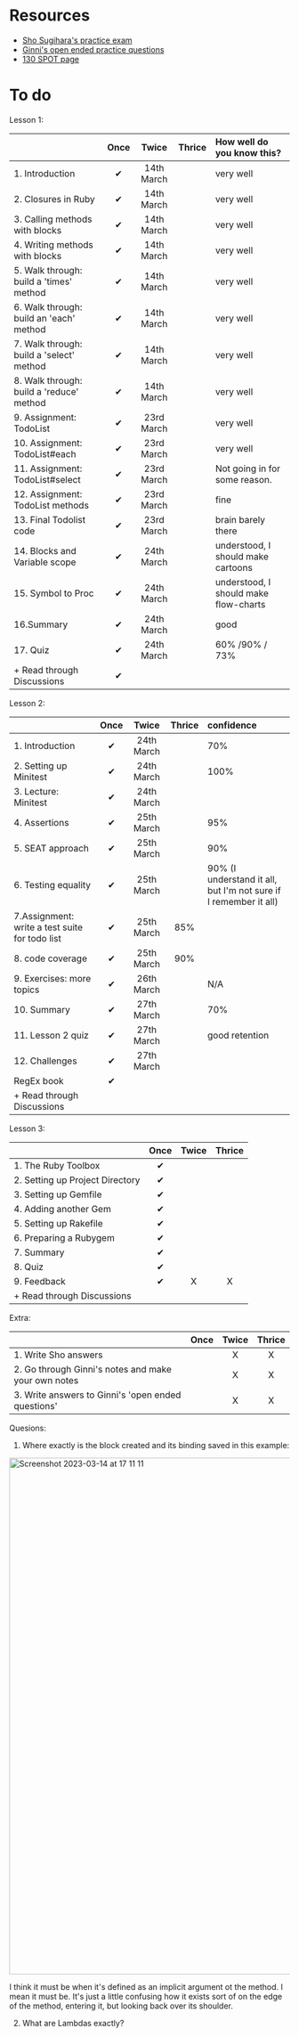 # Resources
- [Sho Sugihara's practice exam](https://github.com/W-Sho-Sugihara/RB139/blob/154a5266422be74bb45d3f07805f8a4614fbff98/study_questions.md)
- [Ginni's open ended practice questions](https://github.com/SandyRodger/rb130_139/blob/main/study_guide/practice_questions.md)
- [130 SPOT page](https://fine-ocean-68c.notion.site/RB130-f6bd27b56d7d47f3a061355d5115d954?p=71431f12acba4489ab22d98a3c6a5c6d&pm=s)

# To do

Lesson 1:

|  | Once | Twice | Thrice | How well do you know this?
| :--- | :---: | :---: | :---: | :--- 
|1. Introduction|✔|14th March||very well
|2. Closures in Ruby|✔|14th March||very well
|3.  Calling methods with blocks|✔|14th March||very well
|4.  Writing methods with blocks|✔|14th March||very well
|5.  Walk through: build a 'times' method|✔|14th March ||very well
|6. Walk through: build an 'each' method |✔|14th March ||very well
|7.  Walk through: build a 'select' method|✔|14th March ||very well
|8.  Walk through: build a 'reduce' method |✔|14th March ||very well
|9.  Assignment: TodoList |✔|23rd March||very well
|10. Assignment: TodoList#each |✔|23rd March||very well
|11. Assignment: TodoList#select |✔|23rd March||Not going in for some reason.
|12. Assignment: TodoList methods |✔|23rd March||fine
|13.  Final Todolist code |✔|23rd March||brain barely there
| 14. Blocks and Variable scope|✔|24th March||understood, I should make cartoons
| 15.  Symbol to Proc |✔|24th March||understood, I should make flow-charts
| 16.Summary |✔|24th March||good
| 17.  Quiz |✔|24th March||60% /90% / 73%
| + Read through Discussions |✔



Lesson 2:

|  | Once | Twice | Thrice | confidence|
| :--- | :---: | :---: | :---: | :--- |
|1. Introduction|       ✔     |     24th March       |    | 70% 
|2. Setting up Minitest|       ✔     |     24th March  |    | 100% 
|3. Lecture: Minitest|       ✔     |        24th March       |    |
|4.  Assertions|       ✔     |     25th March       |  |  95% 
|5. SEAT approach |       ✔     |   25th March           |   | 90% 
|6. Testing equality|       ✔     |       25th March        |    | 90% (I understand it all, but I'm not sure if I remember it all)
|7.Assignment: write a test suite for todo list|       ✔     |      25th March        |   85% |
|8. code coverage |       ✔     |    25th March        |  90%  |
|9. Exercises: more topics|       ✔     |     26th March      |    | N/A
|10. Summary|       ✔     |     27th March        |    | 70%
|11. Lesson 2 quiz|       ✔     |     27th March       |    | good retention
| 12.  Challenges |       ✔     |     27th March     |    |
| RegEx book |       ✔     |         |    |
| + Read through Discussions |            |          |    |


Lesson 3:

|  | Once | Twice | Thrice |
| :--- | :---: | :---: | :---: |
|1. The Ruby Toolbox|       ✔     |            |    |
|2. Setting up Project Directory|       ✔     |            |    |
|3. Setting up Gemfile|       ✔     |            |    |
|4.  Adding another Gem|       ✔     |            |    |
|5. Setting up Rakefile |       ✔     |            |    |
|6. Preparing a Rubygem|       ✔     |            |    |
|7. Summary|       ✔     |            |    |
|8. Quiz|       ✔     |            |    |
|9. Feedback|       ✔     |     X      |  X  |
| + Read through Discussions |            |          |    |


Extra:

|  | Once | Twice | Thrice |
| :--- | :---: | :---: | :---: |
|1. Write Sho answers|            |     X       |  X  |
|2. Go through Ginni's notes and make your own notes|            |      X      | X   |
|3. Write answers to Ginni's 'open ended questions'|            |      X      |  X  |

Quesions:

1.  Where exactly is the block created and its binding saved in this example:

<img width="928" alt="Screenshot 2023-03-14 at 17 11 11" src="https://user-images.githubusercontent.com/78854926/225084398-73ad2689-2e79-4834-a0d3-c5fb2fb5a250.png">

I think it must be when it's defined as an implicit argument ot the method. I mean it must be. It's just a little confusing how it exists sort of on the edge of the method, entering it, but looking back over its shoulder.

2. What are Lambdas exactly?
